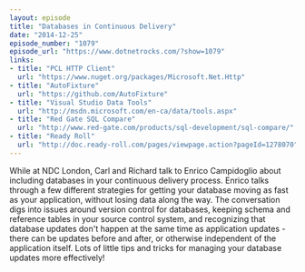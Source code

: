 ```yaml
---
layout: episode
title: "Databases in Continuous Delivery"
date: "2014-12-25"
episode_number: "1079"
episode_url: "https://www.dotnetrocks.com/?show=1079"
links:
- title: "PCL HTTP Client"
  url: "https://www.nuget.org/packages/Microsoft.Net.Http"
- title: "AutoFixture"
  url: "https://github.com/AutoFixture"
- title: "Visual Studio Data Tools"
  url: "http://msdn.microsoft.com/en-ca/data/tools.aspx"
- title: "Red Gate SQL Compare"
  url: "http://www.red-gate.com/products/sql-development/sql-compare/"
- title: "Ready Roll"
  url: "http://doc.ready-roll.com/pages/viewpage.action?pageId=1278070"
---
```


While at NDC London, Carl and Richard talk to Enrico Campidoglio about including databases in your continuous delivery process. Enrico talks through a few different strategies for getting your database moving as fast as your application, without losing data along the way. The conversation digs into issues around version control for databases, keeping schema and reference tables in your source control system, and recognizing that database updates don't happen at the same time as application updates - there can be updates before and after, or otherwise independent of the application itself. Lots of little tips and tricks for managing your database updates more effectively!
